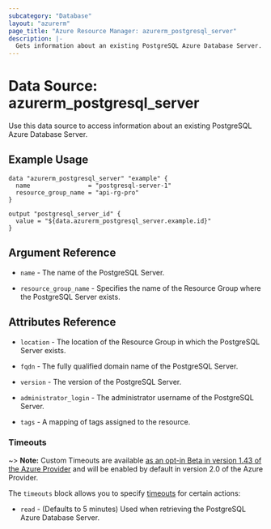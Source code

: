 ```yaml
---
subcategory: "Database"
layout: "azurerm"
page_title: "Azure Resource Manager: azurerm_postgresql_server"
description: |-
  Gets information about an existing PostgreSQL Azure Database Server.
---
```


# Data Source: azurerm_postgresql_server

Use this data source to access information about an existing PostgreSQL Azure Database Server.

## Example Usage

```hcl
data "azurerm_postgresql_server" "example" {
  name                = "postgresql-server-1"
  resource_group_name = "api-rg-pro"
}

output "postgresql_server_id" {
  value = "${data.azurerm_postgresql_server.example.id}"
}
```

## Argument Reference

* `name` - The name of the PostgreSQL Server.

* `resource_group_name` - Specifies the name of the Resource Group where the PostgreSQL Server exists.

## Attributes Reference

* `location` - The location of the Resource Group in which the PostgreSQL Server exists.

* `fqdn` - The fully qualified domain name of the PostgreSQL Server.

* `version` - The version of the PostgreSQL Server.

* `administrator_login` - The administrator username of the PostgreSQL Server.

* `tags` - A mapping of tags assigned to the resource.

### Timeouts

~> **Note:** Custom Timeouts are available [as an opt-in Beta in version 1.43 of the Azure Provider](/docs/providers/azurerm/guides/2.0-beta.html) and will be enabled by default in version 2.0 of the Azure Provider.

The `timeouts` block allows you to specify [timeouts](https://www.terraform.io/docs/configuration/resources.html#timeouts) for certain actions:

* `read` - (Defaults to 5 minutes) Used when retrieving the PostgreSQL Azure Database Server.
